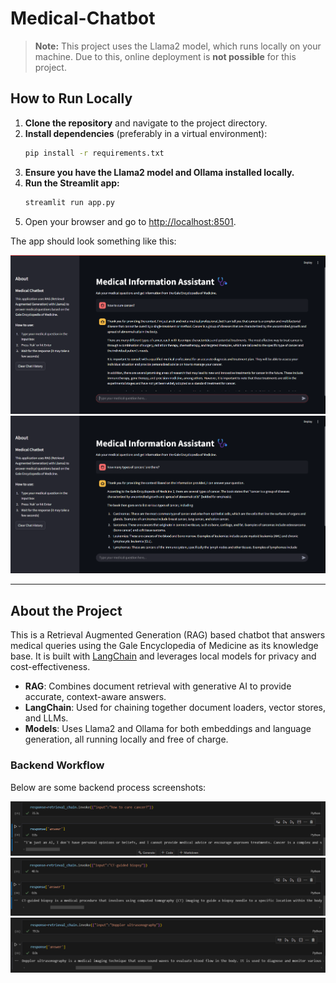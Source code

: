 # Medical-Chatbot

> **Note:** This project uses the Llama2 model, which runs locally on your machine. Due to this, online deployment is **not possible** for this project.

## How to Run Locally

1. **Clone the repository** and navigate to the project directory.
2. **Install dependencies** (preferably in a virtual environment):
    ```sh
    pip install -r requirements.txt
    ```
3. **Ensure you have the Llama2 model and Ollama installed locally.**
4. **Run the Streamlit app:**
    ```sh
    streamlit run app.py
    ```
5. Open your browser and go to [http://localhost:8501](http://localhost:8501).

The app should look something like this:

![Screenshot 1](screenshots/1.png)
![Screenshot 2](screenshots/2.png)

---

## About the Project

This is a Retrieval Augmented Generation (RAG) based chatbot that answers medical queries using the Gale Encyclopedia of Medicine as its knowledge base. It is built with [LangChain](https://www.langchain.com/) and leverages local models for privacy and cost-effectiveness.

- **RAG**: Combines document retrieval with generative AI to provide accurate, context-aware answers.
- **LangChain**: Used for chaining together document loaders, vector stores, and LLMs.
- **Models**: Uses Llama2 and Ollama for both embeddings and language generation, all running locally and free of charge.

### Backend Workflow

Below are some backend process screenshots:

![Backend Screenshot 3](screenshots/3.png)
![Backend Screenshot 4](screenshots/4.png)
![Backend Screenshot 5](screenshots/5.png)
